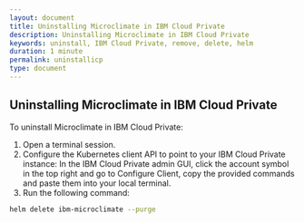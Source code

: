 ```yaml
---
layout: document
title: Uninstalling Microclimate in IBM Cloud Private
description: Uninstalling Microclimate in IBM Cloud Private
keywords: uninstall, IBM Cloud Private, remove, delete, helm
duration: 1 minute
permalink: uninstallicp
type: document
---
```


## Uninstalling Microclimate in IBM Cloud Private

To uninstall Microclimate in IBM Cloud Private:

1. Open a terminal session.
2. Configure the Kubernetes client API to point to your IBM Cloud Private instance: In the IBM Cloud Private admin GUI, click the account symbol in the top right and go to Configure Client, copy the provided commands and paste them into your local terminal.
3. Run the following command:
```bash
helm delete ibm-microclimate --purge
```
